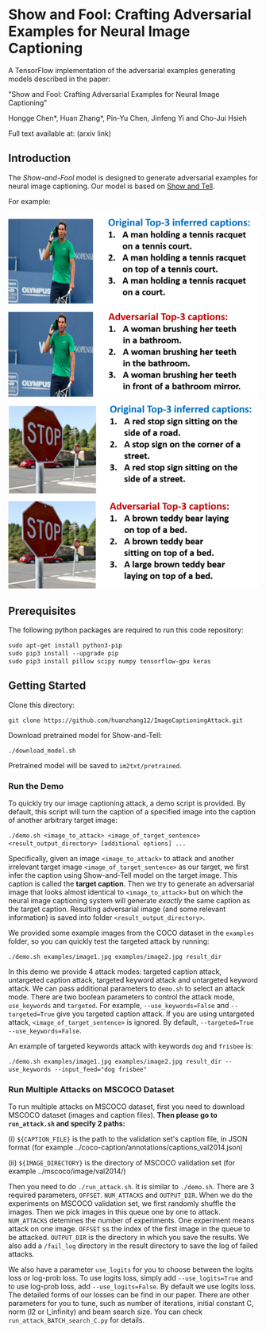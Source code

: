 # Show and Fool: Crafting Adversarial Examples for Neural Image Captioning

A TensorFlow implementation of the adversarial examples generating models described in the paper:

"Show and Fool: Crafting Adversarial Examples for Neural Image Captioning"

Hongge Chen\*, Huan Zhang\*, Pin-Yu Chen, Jinfeng Yi and Cho-Jui Hsieh


Full text available at: (arxiv link)


## Introduction

The *Show-and-Fool* model is designed to generate adversarial examples for neural image captioning. Our model is based on  [Show and Tell](https://github.com/tensorflow/models/tree/master/research/im2txt). 

For example:

![Example captions](ReadmeImages/Fig_nadal_2_small.png)
![Example captions](ReadmeImages/Fig_stopsign_2_small.png)

## Prerequisites 

The following python packages are required to run this code repository:

```
sudo apt-get install python3-pip
sudo pip3 install --upgrade pip
sudo pip3 install pillow scipy numpy tensorflow-gpu keras
```

## Getting Started

Clone this directory:

```
git clone https://github.com/huanzhang12/ImageCaptioningAttack.git
```

Download pretrained model for Show-and-Tell:

```
./download_model.sh
```

Pretrained model will be saved to `im2txt/pretrained`.

### Run the Demo

To quickly try our image captioning attack, a demo script is provided. By default, this script will turn the caption
of a specified image into the caption of another arbitrary target image:

```
./demo.sh <image_to_attack> <image_of_target_sentence> <result_output_directory> [additional options] ...
```

Specifically, given an image `<image_to_attack>` to attack and another
irrelevant target image `<image_of_target_sentence>` as our target, we first
infer the caption using Show-and-Tell model on the target image. This caption
is called the **target caption**. Then we try to generate an adversarial image
that looks almost identical to `<image_to_attack>` but on which the neural
image captioning system will generate *exactly* the same caption as the target
caption. Resulting adversarial image (and some relevant information) is saved
into folder `<result_output_directory>`.

We provided some example images from the COCO dataset in the `examples` folder,
so you can quickly test the targeted attack by running:

```
./demo.sh examples/image1.jpg examples/image2.jpg result_dir
```

In this demo we provide 4 attack modes: targeted caption attack, untargeted
caption attack, targeted keyword attack and untargeted keyword attack. 
We can pass additional parameters to `demo.sh` to select an attack mode. There are
two boolean parameters to control the attack mode, `use_keywords` and
`targeted`.  For example, `--use_keywords=False` and
`--targeted=True` give you targeted caption attack. If you are using
untargeted attack, `<image_of_target_sentence>` is ignored.
By default, `--targeted=True --use_keywords=False`.

An example of targeted keywords attack with keywords `dog` and `frisbee` is:

```
./demo.sh examples/image1.jpg examples/image2.jpg result_dir --use_keywords --input_feed="dog frisbee"
```

### Run Multiple Attacks on MSCOCO Dataset

To run multiple attacks on MSCOCO dataset, first you need to download MSCOCO dataset (images and caption files). **Then please go to `run_attack.sh` and specify 2 paths:**

(i) `${CAPTION_FILE}` is the path to the validation set's caption file, in JSON format (for example ../coco-caption/annotations/captions_val2014.json)

(ii) `${IMAGE_DIRECTORY}` is the directory of MSCOCO validation set (for example ../mscoco/image/val2014/)

Then you need to do `./run_attack.sh`. It is similar to `./demo.sh`. There are 3 required parameters, `OFFSET`. `NUM_ATTACKS` and `OUTPUT_DIR`. When we do the experiments on MSCOCO validation set, we first randomly shuffle the images. Then we pick images in this queue one by one to attack. `NUM_ATTACKS` detemines the number of experiments. One experiment means attack on one image. `OFFSET` ss the index of the first image in the queue to be attacked. `OUTPUT_DIR` is the directory in which you save the results. We also add a `/fail_log` directory in the result directory to save the log of failed attacks. 

We also have a parameter `use_logits` for you to choose between the logits loss or log-prob loss. To use logits loss, simply add `--use_logits=True` and to use log-prob loss, add `--use_logits=False`. By default we use logits loss. The detailed forms of our losses can be find in our paper. There are other parameters for you to tune, such as number of iterations, initial constant C, norm (l2 or l_infinity) and beam search size. You can check `run_attack_BATCH_search_C.py` for details.

 





